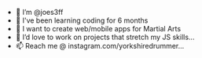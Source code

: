 - 👋 I’m @joes3ff
- 🌱 I've been learning coding for 6 months
- 👀 I want to create web/mobile apps for Martial Arts
- 💞️ I’d love to work on projects that stretch my JS skills...
- 📫 Reach me @ instagram.com/yorkshiredrummer...

<!---
joes3ff/joes3ff is a ✨ special ✨ repository because its `README.md` (this file) appears on your GitHub profile.
You can click the Preview link to take a look at your changes.
--->
